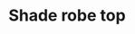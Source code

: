 ---
layout: item
title: Shade robe top
item-id: 546
datatable: true
id: 546
name: "Shade robe top"
members: false
lowalch: 16
highalch: 24
examine: "I feel closer to the gods when I am wearing this."
monsters:
  - id: 6740
    name: "Shade"
    members: false
    combat_level: 159
    wiki_url: "https://oldschool.runescape.wiki/w/Shade#Stronghold_of_Security"
    drops:
      - quantity: "1"
        rarity: 0.25
        drop_requirements: null
---